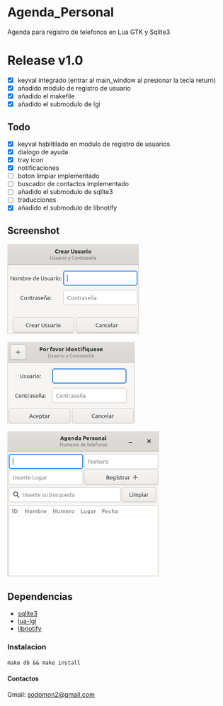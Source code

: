 # Agenda_Personal

Agenda para registro de telefonos en Lua GTK y Sqlite3

# Release v1.0

- [x] keyval integrado (entrar al main_window al presionar la tecla return)
- [x] añadido modulo de registro de usuario
- [x] añadido el makefile
- [x] añadido el submodulo de lgi

## Todo
- [x] keyval hablitilado en modulo de registro de usuarios
- [x] dialogo de ayuda
- [x] tray icon
- [x] notificaciones
- [ ] boton limpiar implementado
- [ ] buscador de contactos implementado
- [ ] añadido el submodulo de sqlite3 
- [ ] traducciones
- [x] añadido el submodulo de libnotify

## Screenshot

![registro-de-usuario](screenshot/registro-de-usuario.png) 

![login](screenshot/login.png) 

![registro-de-contactos](screenshot/registro-de-contactos.png) 


## Dependencias

- [sqlite3](https://www.sqlite.org/download.html)
- [lua-lgi](https://github.com/pavouk/lgi/)
- [libnotify](https://github.com/GNOME/libnotify)

### Instalacion
`make db && make install`

#### Contactos

Gmail: sodomon2@gmail.com
